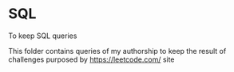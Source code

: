 # SQL
To keep SQL queries

This folder contains queries of my authorship to keep the result of challenges purposed by https://leetcode.com/ site
